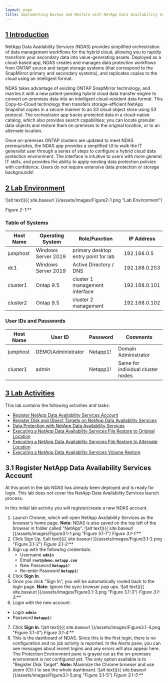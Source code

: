 ```yaml
---
layout: page
title: Implementing Backup and Restore with NetApp Data Availability Services
---
```


## [1 Introduction](#1-introduction)

NetApp Data Availability Services (NDAS) provides simplified orchestration of data management workflows for the hybrid cloud, allowing you to rapidly transform your secondary data into value-generating assets. Deployed as a cloud-based app, NDAS creates and manages data protection workflows from ONTAP source and target storage systems (that correspond to the SnapMirror primary and secondary systems), and replicates copies to the cloud using an intelligent format.

NDAS takes advantage of existing ONTAP SnapMirror technology, and marries it with a new patent-pending hybrid cloud data transfer engine to convert on-premises data into an intelligent cloud-resident data format. This Copy-to-Cloud technology then transfers storage-efficient NetApp Snapshot copies in a secure manner to an S3 cloud object store using S3 protocol. The orchestrator app tracks protected data in a cloud-native catalog, which also provides search capabilities; you can locate granular data objects and restore them on-premises to the original location, or to an alternate location.

Once on-premises ONTAP clusters are updated to meet NDAS prerequisites, the NDAS app provides a simplified UI to walk the IT generalist user through a series of steps to configure a hybrid cloud data protection environment. The interface is intuitive to users with more general IT skills, and provides the ability to apply existing data protection policies with confidence. Users do not require extensive data protection or storage backgrounds!

## [2 Lab Environment](#2-lab-environment)

![alt text]({{ site.baseurl }}/assets/images/Figure2-1.png "Lab Environment")

_Figure 2-1:_**

### Table of Systems

| Host Name        | Operating System           | Role/Function								 | IP Address		|
| ---------------- |----------------------------| -------------------------------------------| -----------------|
| jumphost   	   | Windows Server 2019		| primary desktop entry point for lab		 | 192.168.0.5		|
| dc1			   | Windows Server 2019        | Active Directory / DNS					 | 192.168.0.253	|
| cluster1		   | Ontap 9.5			        | cluster 1 management interface 			 | 192.168.0.101	|
| cluster2		   | Ontap 9.5			        | cluster 2 management			 			 | 192.168.0.102	|

### User IDs and Passwords

| Host Name | User ID			| Password	| Comments							|
| --------- |-------------------| ----------| ----------------------------------|
| jumphost	| DEMO\Administrator| Netapp1!	| Domain Administrator				|
| cluster1	| admin        		| Netapp1!	| Same for individual cluster nodes	|



## [3 Lab Activities](#3-lab-activities)

This lab contains the following activities and tasks:

* [Register NetApp Data Availability Services Account](#register-netapp-data-availability-services-account)
* [Register Disk and Object Targets on NetApp Data Availability Services](#register-disk-and-object-targets-on-netapp-data-availability-services)
* [Data Protection with NetApp Data Availability Services](#data-protection-with-netapp-data-availability-services)
* [Executing a NetApp Data Availability Services File Restore to Original Location](#executing-a-netapp-data-availability-services-file-restore-to-original-location)
* [Executing a NetApp Data Availability Services File Restore to Alternate Location](#executing-a-netapp-data-availability-services-file-restore-to-alternate-location)
* [Executing a NetApp Data Availability Services Volume Restore](#executing-a-netapp-data-availability-services-volume-restore)

## 3.1 Register NetApp Data Availability Services Account <a name="register-netapp-data-availability-services-account"></a>

At this point in the lab NDAS has already been deployed and is ready for login. This lab does not cover the NetApp Data Availability Services launch process.

In this initial lab activity you will register/create a new NDAS account. 

  1. Launch Chrome, which will open NetApp Availability Services as the browser's home page.
  **Note:** NDAS is also saved on the top left of the browser in folder called "NetApp".
  ![alt text]({{ site.baseurl }}/assets/images/Figure3.1-1.png "Figure 3.1-1")
  _Figure 3.1-1:_**  
  2. Click Sign Up.
  ![alt text]({{ site.baseurl }}/assets/images/Figure3.1-2.png "Figure 3.1-2")
  _Figure 3.1-2:_**
  3. Sign up with the following credentials:
     - Username **`admin`**
	 - Email **`root@demo.netapp.com`**
	 - New Password **`Netapp1!`**
	 - Re-enter Password **`Netapp1!`**
  4. Click **Sign In**.
  5. Once you click "Sign In", you will be automatically routed back to the login page.
   **Note:** Ignore the sync browser pop ups.
  ![alt text]({{ site.baseurl }}/assets/images/Figure3.1-3.png "Figure 3.1-3")
  _Figure 3.1-3:_**
  6. Login with the new account:
  - Login **`admin`**
  - Password **`Netapp1!`**
  7. Click **Sign In**.
    ![alt text]({{ site.baseurl }}/assets/images/Figure3.1-4.png "Figure 3.1-4")
    _Figure 3.1-4:_**
  8. This is the dashboard of NDAS. Since this is the first login, there is no configuration and no job activity is reported. In the Alerts pane, you can see messages about recent logins and any errors will also appear here. The Protection Environment pane is grayed out as the on-premises environment is not configured yet. The only option available is to "Register Disk Target".
  **Note:** Maximize the Chrome browser and use zoom (Ctl-) to see the whole dashboard.
  ![alt text]({{ site.baseurl }}/assets/images/Figure3.1-5.png "Figure 3.1-5")
  _Figure 3.1-5:_**


    